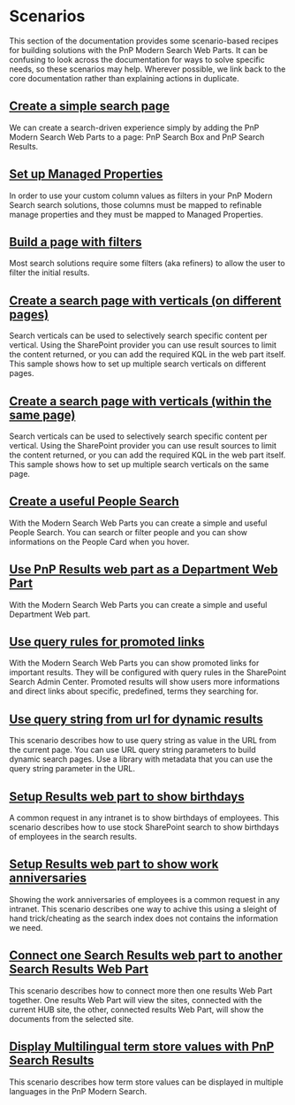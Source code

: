 # Scenarios

This section of the documentation provides some scenario-based recipes for building solutions with the PnP Modern Search Web Parts. It can be confusing to look across the documentation for ways to solve specific needs, so these scenarios may help. Wherever possible, we link back to the core documentation rather than explaining actions in duplicate.

## [Create a simple search page](create-simple-search-page.md)

We can create a search-driven experience simply by adding the PnP Modern Search Web Parts to a page: PnP Search Box and PnP Search Results.

## [Set up Managed Properties](set-up-managed-properties.md)

In order to use your custom column values as filters in your PnP Modern Search search solutions, those columns must be mapped to refinable manage properties and they must be mapped to Managed Properties.

## [Build a page with filters](page-with-filters.md)

Most search solutions require some filters (aka refiners) to allow the user to filter the initial results.

## [Create a search page with verticals (on different pages)](Create-a-search-page-with-verticals-on-different-pages.md)

Search verticals can be used to selectively search specific content per vertical. Using the SharePoint provider you can use result sources to limit the content returned, or you can add the required KQL in the web part itself. This sample shows how to set up multiple search verticals on different pages.

## [Create a search page with verticals (within the same page)](Create-a-search-page-with-verticals-within-the-same-page.md)

Search verticals can be used to selectively search specific content per vertical. Using the SharePoint provider you can use result sources to limit the content returned,
or you can add the required KQL in the web part itself. This sample shows how to set up multiple search verticals on the same page.

## [Create a useful People Search](Create-a-useful-People-Search.md)
With the Modern Search Web Parts you can create a simple and useful People Search. You can search or filter people and you can show informations on the People Card when you hover.

## [Use PnP Results web part as a Department Web Part](use-search-as-a-department-webpart.md)
With the Modern Search Web Parts you can create a simple and useful Department Web part.

## [Use query rules for promoted links](Use-query-rules-for-promoted-links.md)
With the Modern Search Web Parts you can show promoted links for important results. They will be configured with query rules in the SharePoint Search Admin Center. Promoted results will show users more informations and direct links about specific, predefined, terms they searching for.

## [Use query string from url for dynamic results](use-query-string-in-url.md)
This scenario describes how to use query string as value in the URL from the current page. You can use URL query string parameters to build dynamic search pages.
Use a library with metadata that you can use the query string parameter in the URL.

## [Setup Results web part to show birthdays](Setup-Results-web-part-to-show-birthdays.md)
A common request in any intranet is to show birthdays of employees. This scenario describes how to use stock SharePoint search to show birthdays of employees in the search results. 

## [Setup Results web part to show work anniversaries](Setup-Results-web-part-to-show-work-anniversaries.md)
Showing the work anniversaries of employees is a common request in any intranet. This scenario describes one way to achive this using a sleight of hand trick/cheating as the search index does not contains the information we need. 

## [Connect one Search Results web part to another Search Results Web Part](Connect-to-a-search-results-webpart.md)
This scenario describes how to connect more then one results Web Part together. One results Web Part will view the sites, connected with the current HUB site, the other, connected results Web Part, will show the documents from the selected site.

## [Display Multilingual term store values with PnP Search Results](display-multilingual-term-store-values-with-pnp-search-results.md)
This scenario describes how term store values can be displayed in multiple languages in the PnP Modern Search.
